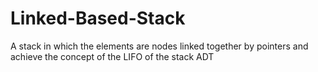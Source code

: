 # Linked-Based-Stack
A stack in which the elements are nodes linked together by pointers and achieve the concept of the LIFO of the stack ADT
